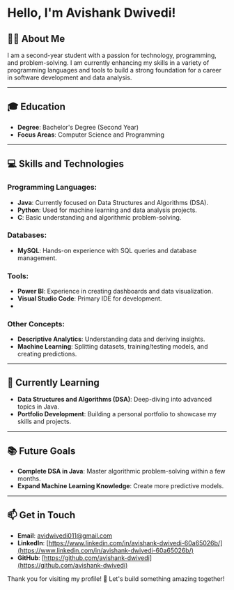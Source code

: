 # Hello, I'm Avishank Dwivedi!

## 👨‍💻 About Me
I am a second-year student with a passion for technology, programming, and problem-solving. I am currently enhancing my skills in a variety of programming languages and tools to build a strong foundation for a career in software development and data analysis.

---

## 🎓 Education
- **Degree**: Bachelor's Degree (Second Year)
- **Focus Areas**: Computer Science and Programming

---

## 💻 Skills and Technologies

### Programming Languages:
- **Java**: Currently focused on Data Structures and Algorithms (DSA).
- **Python**: Used for machine learning and data analysis projects.
- **C**: Basic understanding and algorithmic problem-solving.

### Databases:
- **MySQL**: Hands-on experience with SQL queries and database management.

### Tools:
- **Power BI**: Experience in creating dashboards and data visualization.
- **Visual Studio Code**: Primary IDE for development.
- 
### Other Concepts:
- **Descriptive Analytics**: Understanding data and deriving insights.
- **Machine Learning**: Splitting datasets, training/testing models, and creating predictions.

---

## 🌱 Currently Learning
- **Data Structures and Algorithms (DSA)**: Deep-diving into advanced topics in Java.
- **Portfolio Development**: Building a personal portfolio to showcase my skills and projects.
---

## 📚 Future Goals
- **Complete DSA in Java**: Master algorithmic problem-solving within a few months.
- **Expand Machine Learning Knowledge**: Create more predictive models.
---

## 📫 Get in Touch
- **Email**: avidwivedi011@gmail.com
- **LinkedIn**: [https://www.linkedin.com/in/avishank-dwivedi-60a65026b/](https://www.linkedin.com/in/avishank-dwivedi-60a65026b/)
- **GitHub**: [https://github.com/avishank-dwivedi](https://github.com/avishank-dwivedi)

Thank you for visiting my profile! 🚀 Let's build something amazing together!

